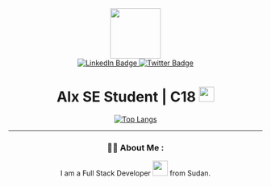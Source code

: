 <div id="header" align="center">
  <img src="https://media.giphy.com/media/R03zWv5p1oNSQd91EP/giphy.gif" width="100"/>
</div>

<div id="badges" align="center">
  <a href="https://www.linkedin.com/in/mohannad-abdul-aziz-babeker-6bb984111/">
    <img src="https://img.shields.io/badge/LinkedIn-blue?style=for-the-badge&logo=linkedin&logoColor=white" alt="LinkedIn Badge"/>
  </a>
  <a href="https://twitter.com/mohanad_abdo21">
    <img src="https://img.shields.io/badge/Twitter-blue?style=for-the-badge&logo=twitter&logoColor=white" alt="Twitter Badge"/>
  </a>
 <div id="badges" align="center">
  <img src="https://komarev.com/ghpvc/?username=Mhabdo21&style=flat-square&color=blue" alt=""/>
</div align="center">

<h1 align="center">
  Alx SE Student | C18
  <img src="https://media.giphy.com/media/hvRJCLFzcasrR4ia7z/giphy.gif" width="30px"/>
</h1>

[![Top Langs](https://github-readme-stats.vercel.app/api/top-langs/?username=Mohabdo21&layout=compact&theme=vision-friendly-dark)](https://github.com/anuraghazra/github-readme-stats)

---


### :man_technologist: About Me :
I am a Full Stack Developer <img src="https://media.giphy.com/media/bGgsc5mWoryfgKBx1u/giphy.gif" width="30"> from Sudan.
